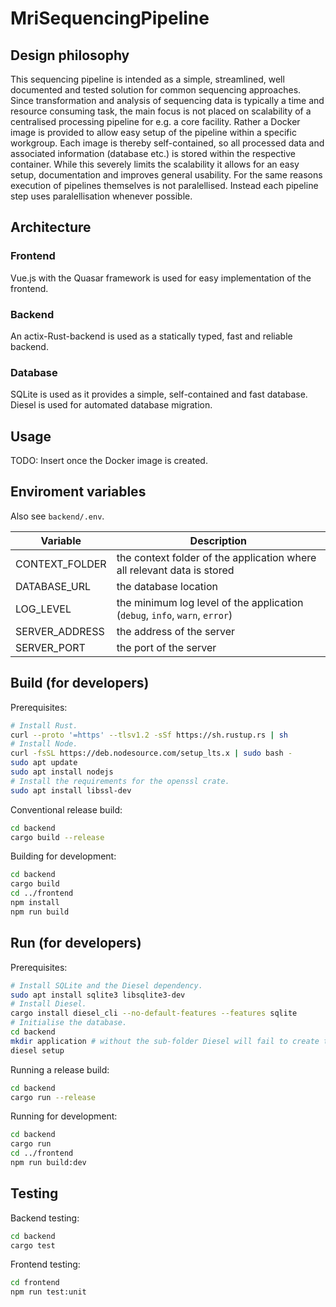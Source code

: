 # MriSequencingPipeline

## Design philosophy

This sequencing pipeline is intended as a simple, streamlined, well documented and tested solution for common sequencing approaches.
Since transformation and analysis of sequencing data is typically a time and resource consuming task,
the main focus is not placed on scalability of a centralised processing pipeline for e.g. a core facility.
Rather a Docker image is provided to allow easy setup of the pipeline within a specific workgroup.
Each image is thereby self-contained, so all processed data and associated information (database etc.) is 
stored within the respective container. While this severely limits the scalability it allows for an easy setup, documentation 
and improves general usability.
For the same reasons execution of pipelines themselves is not paralellised. Instead each pipeline step uses paralellisation whenever possible.

## Architecture

### Frontend
Vue.js with the Quasar framework is used for easy implementation of the frontend.

### Backend
An actix-Rust-backend is used as a statically typed, fast and reliable backend. 

### Database
SQLite is used as it provides a simple, self-contained and fast database.
Diesel is used for automated database migration.

## Usage
TODO: Insert once the Docker image is created.

## Enviroment variables
Also see ```backend/.env```.

| Variable | Description |
| --- | --- |
| CONTEXT_FOLDER | the context folder of the application where all relevant data is stored |
| DATABASE_URL | the database location |
| LOG_LEVEL | the minimum log level of the application (```debug```, ```info```, ```warn```, ```error```) |
| SERVER_ADDRESS | the address of the server |
| SERVER_PORT | the port of the server |

## Build (for developers)
Prerequisites:
```bash
# Install Rust.
curl --proto '=https' --tlsv1.2 -sSf https://sh.rustup.rs | sh
# Install Node.
curl -fsSL https://deb.nodesource.com/setup_lts.x | sudo bash -
sudo apt update
sudo apt install nodejs
# Install the requirements for the openssl crate.
sudo apt install libssl-dev
```

Conventional release build:
```bash
cd backend
cargo build --release
```

Building for development:
```bash
cd backend
cargo build
cd ../frontend
npm install
npm run build
```

## Run (for developers)
Prerequisites:
```bash
# Install SQLite and the Diesel dependency.
sudo apt install sqlite3 libsqlite3-dev
# Install Diesel.
cargo install diesel_cli --no-default-features --features sqlite
# Initialise the database.
cd backend
mkdir application # without the sub-folder Diesel will fail to create the database
diesel setup
```

Running a release build:
```bash
cd backend
cargo run --release
```

Running for development:
```bash
cd backend
cargo run
cd ../frontend
npm run build:dev
```

## Testing
Backend testing:
```bash
cd backend
cargo test
```


Frontend testing:
```bash
cd frontend
npm run test:unit
```